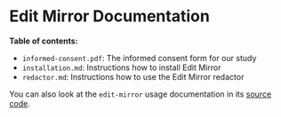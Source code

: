 # Edit Mirror Documentation

**Table of contents:**
- `informed-consent.pdf`: The informed consent form for our study
- `installation.md`: Instructions how to install Edit Mirror
- `redactor.md`: Instructions how to use the Edit Mirror redactor

You can also look at the `edit-mirror` usage documentation in its
[source code](../edit-mirror.sh).
